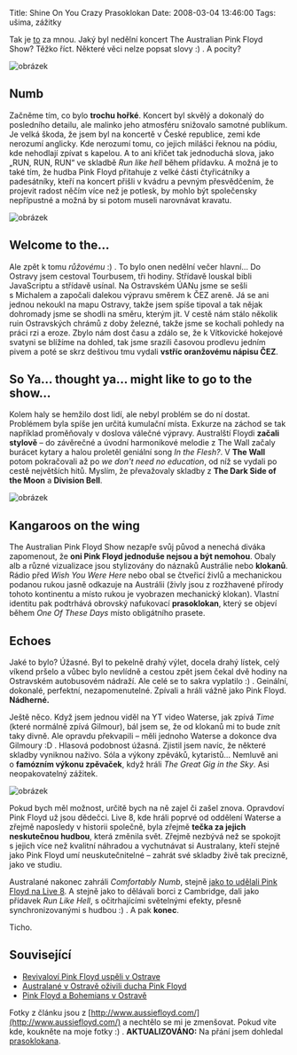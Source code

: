 Title: Shine On You Crazy Prasoklokan
Date: 2008-03-04 13:46:00
Tags: ušima, zážitky

Tak je [to]({filename}2008-01-11_the-australian-pink-floyd-show-v-ostrave.md) za mnou. Jaký byl nedělní koncert The Australian Pink Floyd Show? Těžko říct. Některé věci nelze popsat slovy :) . A pocity?

![obrázek]({filename}/images/52.jpg)

## Numb

Začněme tím, co bylo **trochu hořké**. Koncert byl skvělý a dokonalý do posledního detailu, ale malinko jeho atmosféru snižovalo samotné publikum. Je velká škoda, že jsem byl na koncertě v České republice, zemi kde nerozumí anglicky. Kde nerozumí tomu, co jejich milášci řeknou na pódiu, kde nehodlají zpívat s kapelou. A to ani křičet tak jednoduchá slova, jako „RUN, RUN, RUN“ ve skladbě *Run like hell* během přídavku. A možná je to také tím, že hudba Pink Floyd přitahuje z velké části čtyřicátníky a padesátníky, kteří na koncert přišli v kvádru a pevným přesvědčením, že projevit radost něčím více než je potlesk, by mohlo být společensky nepřípustné a možná by si potom museli narovnávat kravatu.

![obrázek]({filename}/images/53.jpg)

## Welcome to the…

Ale zpět k tomu *růžovému* :) . To bylo onen nedělní večer hlavní… Do Ostravy jsem cestoval Tourbusem, tři hodiny. Střídavě louskal bibli JavaScriptu a střídavě usínal. Na Ostravském ÚANu jsme se sešli s Michalem a započali dalekou výpravu směrem k ČEZ areně. Já se ani jednou nekoukl na mapu Ostravy, takže jsem spíše tipoval a tak nějak dohromady jsme se shodli na směru, kterým jít. V cestě nám stálo několik ruin Ostravských chrámů z doby železné, takže jsme se kochali pohledy na práci rzi a eroze. Zbylo nám dost času a zdálo se, že k Vítkovické hokejové svatyni se blížíme na dohled, tak jsme srazili časovou prodlevu jedním pivem a poté se skrz deštivou tmu vydali **vstříc oranžovému nápisu ČEZ**.

## So Ya… thought ya… might like to go to the show…

Kolem haly se hemžilo dost lidí, ale nebyl problém se do ní dostat. Problémem byla spíše jen určitá kumulační místa. Exkurze na záchod se tak například proměňovaly v doslova válečné výpravy. Australští Floydi **začali stylově** – do závěrečné a úvodní harmonikové melodie z The Wall začaly burácet kytary a halou proletěl geniální song *In the Flesh?*. V **The Wall** potom pokračovali až po *we don't need no education*, od níž se vydali po cestě největších hitů. Myslím, že převažovaly skladby z **The Dark Side of the Moon** a **Division Bell**.

![obrázek]({filename}/images/50.jpg)

## Kangaroos on the wing

The Australian Pink Floyd Show nezapře svůj původ a nenechá diváka zapomenout, že **oni Pink Floyd jednoduše nejsou a být nemohou**. Obaly alb a různé vizualizace jsou stylizovány do náznaků Austrálie nebo **klokanů**. Rádio před *Wish You Were Here* nebo obal se čtveřicí živlů a mechanickou podanou rukou jasně odkazuje na Austrálii (živly jsou z rozžhavené přírody tohoto kontinentu a místo rukou je vyobrazen mechanický klokan). Vlastní identitu pak podtrhává obrovský nafukovací **prasoklokan**, který se objeví během *One Of These Days* místo obligátního prasete.

## Echoes

Jaké to bylo? Úžasné. Byl to pekelně drahý výlet, docela drahý lístek, celý víkend pršelo a vůbec bylo nevlídně a cestou zpět jsem čekal dvě hodiny na Ostravském autobusovém nádraží. Ale celé se to sakra vyplatilo :) . Geinální, dokonalé, perfektní, nezapomenutelné. Zpívali a hráli vážně jako Pink Floyd. **Nádherné.**

Ještě něco. Když jsem jednou viděl na YT video Waterse, jak zpívá *Time* (které normálně zpívá Gilmour), bál jsem se, že od klokanů mi to bude znít taky divně. Ale opravdu překvapili – měli jednoho Waterse a dokonce dva Gilmoury :D . Hlasová podobnost úžasná. Zjistil jsem navíc, že některé skladby vyniknou naživo. Sóla a výkony zpěváků, kytaristů… Nemluvě ani o **famózním výkonu zpěvaček**, když hráli *The Great Gig in the Sky*. Asi neopakovatelný zážitek.

![obrázek]({filename}/images/51.jpg)

Pokud bych měl možnost, určitě bych na ně zajel či zašel znova. Opravdoví Pink Floyd už jsou dědečci. Live 8, kde hráli poprvé od oddělení Waterse a zřejmě naposledy v historii společně, byla zřejmě **tečka za jejich neskutečnou hudbou**, která změnila svět. Zřejmě nezbývá než se spokojit s jejich více než kvalitní náhradou a vychutnávat si Australany, kteří stejně jako Pink Floyd umí neuskutečnitelné – zahrát své skladby živě tak precizně, jako ve
studiu.

Australané nakonec zahráli *Comfortably Numb*, stejně [jako to udělali Pink Floyd na Live 8](http://www.youtube.com/watch?v=0wtiNzci1Wc). A stejně jako to dělávali borci z Cambridge, dali jako přídavek *Run Like Hell*, s očitrhajícími světelnými efekty, přesně synchronizovanými s hudbou :) . A pak **konec**.

Ticho.

## Související

-   [Revivaloví Pink Floyd uspěli v Ostrave](http://www.denik.cz/hudba/floyd_ostrava_20080303.html)
-   [Australané v Ostravě oživili ducha Pink Floyd](http://www.novinky.cz/clanek/134479-australane-v-ostrave-ozivili-ducha-pink-floyd.html)
-   [Pink Floyd a Bohemians v Ostravě](http://musicserver.cz/clanek/21579/Australian-Pink-Floyd-CEZ-Arena-Ostrava-2-3-2008/)

Fotky z článku jsou z [http://www.aussiefloyd.com/](http://www.aussiefloyd.com/) a nechtělo se mi je zmenšovat. Pokud víte kde, koukněte na moje fotky :) . **AKTUALIZOVÁNO:** Na přání jsem dohledal [prasoklokana](http://www.aussiefloyd.com/cgi-bin/emAlbum.cgi?c=show_image;p=London%20RAH%2006;i=12;in=London%20RAH%2006%20-%2013.jpg).
